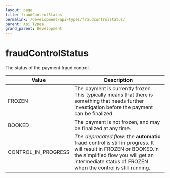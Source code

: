 ```yaml
---
layout: page
title: fraudControlStatus
permalink: /development/api-types/fraudcontrolstatus/
parent: Api Types
grand_parent: Development
---
```




# fraudControlStatus 

The status of the payment fraud control.

| Value               | Description                                                                                                                                                                                                             |
|---------------------|-------------------------------------------------------------------------------------------------------------------------------------------------------------------------------------------------------------------------|
| FROZEN              | The payment is currently frozen. This typically means that there is something that needs further investigation before the payment can be finalized.                                                                     |
| BOOKED              | The payment is not frozen, and may be finalized at any time.                                                                                                                                                            |
| CONTROL_IN_PROGRESS | *The deprecated flow*: the **automatic** fraud control is still in progress. It will result in FROZEN or BOOKED.In the simplified flow you will get an intermediate status of FROZEN when the control is still running. |

